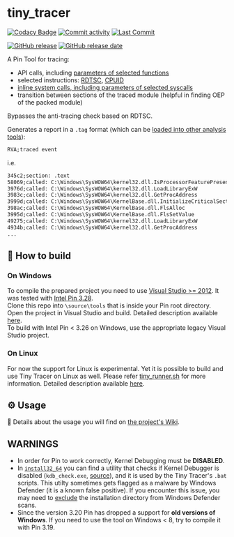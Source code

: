 # tiny_tracer
[![Codacy Badge](https://app.codacy.com/project/badge/Grade/f988180bfb4d45ebbe4764bde1058c2f)](https://app.codacy.com/gh/hasherezade/tiny_tracer/dashboard?utm_source=gh&utm_medium=referral&utm_content=&utm_campaign=Badge_grade)
[![Commit activity](https://img.shields.io/github/commit-activity/m/hasherezade/tiny_tracer)](https://github.com/hasherezade/tiny_tracer/commits)
[![Last Commit](https://img.shields.io/github/last-commit/hasherezade/tiny_tracer/master)](https://github.com/hasherezade/tiny_tracer/commits)

[![GitHub release](https://img.shields.io/github/release/hasherezade/tiny_tracer.svg)](https://github.com/hasherezade/tiny_tracer/releases)
[![GitHub release date](https://img.shields.io/github/release-date/hasherezade/tiny_tracer?color=blue)](https://github.com/hasherezade/tiny_tracer/releases)

A Pin Tool for tracing:
+    API calls, including [parameters of selected functions](https://github.com/hasherezade/tiny_tracer/wiki/Tracing-parameters-of-functions)
+    selected instructions: [RDTSC](https://c9x.me/x86/html/file_module_x86_id_278.html), [CPUID](https://c9x.me/x86/html/file_module_x86_id_45.html)
+    [inline system calls, including parameters of selected syscalls](https://github.com/hasherezade/tiny_tracer/wiki/Tracing-syscalls)
+    transition between sections of the traced module (helpful in finding OEP of the packed module)

Bypasses the anti-tracing check based on RDTSC.

Generates a report in a `.tag` format (which can be [loaded into other analysis tools](https://github.com/hasherezade/tiny_tracer/wiki/Using-the-TAGs-with-disassemblers-and-debuggers)):

```txt
RVA;traced event
```
i.e.

```txt
345c2;section: .text
58069;called: C:\Windows\SysWOW64\kernel32.dll.IsProcessorFeaturePresent
3976d;called: C:\Windows\SysWOW64\kernel32.dll.LoadLibraryExW
3983c;called: C:\Windows\SysWOW64\kernel32.dll.GetProcAddress
3999d;called: C:\Windows\SysWOW64\KernelBase.dll.InitializeCriticalSectionEx
398ac;called: C:\Windows\SysWOW64\KernelBase.dll.FlsAlloc
3995d;called: C:\Windows\SysWOW64\KernelBase.dll.FlsSetValue
49275;called: C:\Windows\SysWOW64\kernel32.dll.LoadLibraryExW
4934b;called: C:\Windows\SysWOW64\kernel32.dll.GetProcAddress
...
```

## 🚧 How to build

### On Windows 

To compile the prepared project you need to use [Visual Studio >= 2012](https://visualstudio.microsoft.com/downloads/). It was tested with [Intel Pin 3.28](https://software.intel.com/en-us/articles/pin-a-binary-instrumentation-tool-downloads).<br/>
Clone this repo into `\source\tools` that is inside your Pin root directory. Open the project in Visual Studio and build. Detailed description available [here](https://github.com/hasherezade/tiny_tracer/wiki/Installation#on-windows).<br/>
To build with Intel Pin < 3.26 on Windows, use the appropriate legacy Visual Studio project.

### On Linux

For now the support for Linux is experimental. Yet it is possible to build and use Tiny Tracer on Linux as well. Please refer [tiny_runner.sh](https://github.com/hasherezade/tiny_tracer/blob/master/install32_64/tiny_runner.sh) for more information.
Detailed description available [here](https://github.com/hasherezade/tiny_tracer/wiki/Installation#on-linux).

## ⚙ Usage

📖 Details about the usage you will find on [the project's Wiki](https://github.com/hasherezade/tiny_tracer/wiki).<br/>

## WARNINGS

+    In order for Pin to work correctly, Kernel Debugging must be **DISABLED**.
+    In [`install32_64`](https://github.com/hasherezade/tiny_tracer/tree/master/install32_64) you can find a utility that checks if Kernel Debugger is disabled (`kdb_check.exe`, [source](https://github.com/hasherezade/pe_utils/tree/master/kdb_check)), and it is used by the Tiny Tracer's `.bat` scripts. This utilty sometimes gets flagged as a malware by Windows Defender (it is a known false positive). If you encounter this issue, you may need to [exclude](https://support.microsoft.com/en-us/windows/add-an-exclusion-to-windows-security-811816c0-4dfd-af4a-47e4-c301afe13b26) the installation directory from Windows Defender scans.
+    Since the version 3.20 Pin has dropped a support for **old versions of Windows**. If you need to use the tool on Windows < 8, try to compile it with Pin 3.19.
